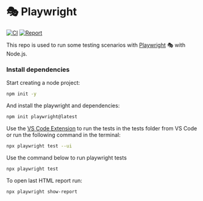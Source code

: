 # 🎭 Playwright

[![CI](https://github.com/tassioplima/playwright/actions/workflows/playwright.yml/badge.svg)](https://github.com/tassioplima/playwright/actions)
[![Report](https://img.shields.io/badge/Playwright-deployed-yellowgreen)](https://tassioplima.github.io/playwright/)

This repo is used to run some testing scenarios with [Playwright](https://playwright.dev/) 🎭 with Node.js.

### Install dependencies

Start creating a node project:

```bash
npm init -y
```

And install the playwright and dependencies:

```bash
npm init playwright@latest
```

Use the [VS Code Extension](https://marketplace.visualstudio.com/items?itemName=ms-playwright.playwright) to run the tests in the tests folder from VS Code or run the following command in the terminal:

```bash
npx playwright test --ui
```

Use the command below to run playwright tests

```bash
npx playwright test
```

To open last HTML report run:

```bash
npx playwright show-report
```
